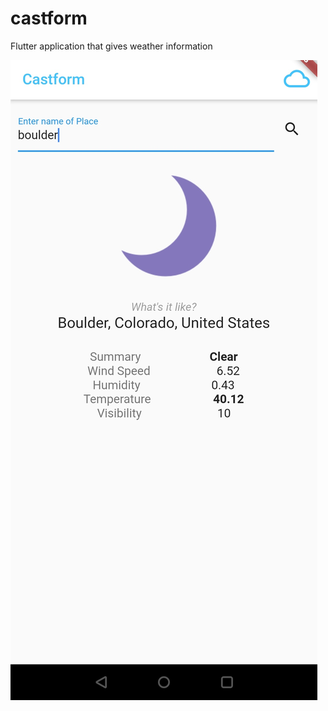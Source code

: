 # castform

Flutter application that gives weather information

![Snapshot](/castform-snap.jpg?v=4&s=10)
